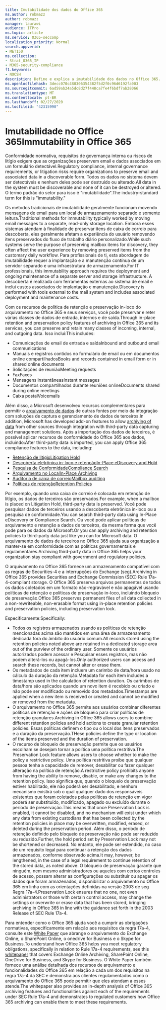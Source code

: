```yaml
---
title: Imutabilidade dos dados do Office 365
ms.author: robmazz
author: robmazz
manager: laurawi
audience: ITPro
ms.topic: article
ms.service: O365-seccomp
localization_priority: Normal
search.appverid:
- MET150
ms.collection:
- Strat_O365_IP
- M365-security-compliance
f1.keywords:
- NOCSH
description: Define e explica a imutabilidade dos dados no Office 365.
ms.openlocfilehash: 3decc070c480306354382f5d2f0c96d6192fa903
ms.sourcegitcommit: 6ad59ab24a5dc8d27f448ca7fe4f6bdf7ab28066
ms.translationtype: MT
ms.contentlocale: pt-BR
ms.lasthandoff: 02/27/2020
ms.locfileid: "42315990"
---
```

# <a name="immutability-in-office-365"></a><span data-ttu-id="2c0a7-103">Imutabilidade no Office 365</span><span class="sxs-lookup"><span data-stu-id="2c0a7-103">Immutability in Office 365</span></span>

<span data-ttu-id="2c0a7-104">Conformidade normativa, requisitos de governança interna ou riscos de litígio exigem que as organizações preservem email e dados associados em um formulário detectável.</span><span class="sxs-lookup"><span data-stu-id="2c0a7-104">Regulatory compliance, internal governance requirements, or litigation risks require organizations to preserve email and associated data in a discoverable form.</span></span> <span data-ttu-id="2c0a7-105">Todos os dados no sistema devem ser detectáveis e nenhum deles pode ser destruído ou alterado.</span><span class="sxs-lookup"><span data-stu-id="2c0a7-105">All data in the system must be discoverable and none of it can be destroyed or altered.</span></span> <span data-ttu-id="2c0a7-106">O termo padrão do setor para isso é "imutabilidade".</span><span class="sxs-lookup"><span data-stu-id="2c0a7-106">The industry-standard term for this is "immutability."</span></span>

<span data-ttu-id="2c0a7-107">Os métodos tradicionais de imutabilidade geralmente funcionam movendo mensagens de email para um local de armazenamento separado e somente leitura.</span><span class="sxs-lookup"><span data-stu-id="2c0a7-107">Traditional methods for immutability typically worked by moving email messages to a separate, read-only storage location.</span></span> <span data-ttu-id="2c0a7-108">Embora esses sistemas atendam à finalidade de preservar itens de caixa de correio para descoberta, eles geralmente afetam a experiência do usuário removendo itens preservados do fluxo de trabalho diário personalizado.</span><span class="sxs-lookup"><span data-stu-id="2c0a7-108">While such systems serve the purpose of preserving mailbox items for discovery, they often affect the user experience by removing preserved items from the customary daily workflow.</span></span> <span data-ttu-id="2c0a7-109">Para profissionais de ti, esta abordagem de imutabilidade requer a implantação e a manutenção contínua de um servidor separado e uma infraestrutura de armazenamento.</span><span class="sxs-lookup"><span data-stu-id="2c0a7-109">For IT professionals, this immutability approach requires the deployment and ongoing maintenance of a separate server and storage infrastructure.</span></span> <span data-ttu-id="2c0a7-110">A descoberta é realizada com ferramentas externas ao sistema de email e inclui custos associados de implantação e manutenção.</span><span class="sxs-lookup"><span data-stu-id="2c0a7-110">Discovery is performed with tools external to the mail system and includes associated deployment and maintenance costs.</span></span>

<span data-ttu-id="2c0a7-111">Com os recursos de política de retenção e preservação in-loco do arquivamento no Office 365 e seus serviços, você pode preservar e reter várias classes de dados de entrada, internos e de saída.</span><span class="sxs-lookup"><span data-stu-id="2c0a7-111">Through in-place retention and preservation policy features of archiving in Office 365 and its services, you can preserve and retain many classes of incoming, internal, and outgoing data.</span></span> <span data-ttu-id="2c0a7-112">Isso inclui:</span><span class="sxs-lookup"><span data-stu-id="2c0a7-112">This includes:</span></span>

- <span data-ttu-id="2c0a7-113">Comunicações de email de entrada e saída</span><span class="sxs-lookup"><span data-stu-id="2c0a7-113">Inbound and outbound email communications</span></span>
- <span data-ttu-id="2c0a7-114">Manuais e registros contidos no formulário de email ou em documentos online compartilhados</span><span class="sxs-lookup"><span data-stu-id="2c0a7-114">Books and records contained in email form or in shared online documents</span></span>
- <span data-ttu-id="2c0a7-115">Solicitações de reunião</span><span class="sxs-lookup"><span data-stu-id="2c0a7-115">Meeting requests</span></span>
- <span data-ttu-id="2c0a7-116">Fax</span><span class="sxs-lookup"><span data-stu-id="2c0a7-116">Faxes</span></span>
- <span data-ttu-id="2c0a7-117">Mensagens instantâneas</span><span class="sxs-lookup"><span data-stu-id="2c0a7-117">Instant messages</span></span>
- <span data-ttu-id="2c0a7-118">Documentos compartilhados durante reuniões online</span><span class="sxs-lookup"><span data-stu-id="2c0a7-118">Documents shared during online meetings</span></span>
- <span data-ttu-id="2c0a7-119">Caixa postal</span><span class="sxs-lookup"><span data-stu-id="2c0a7-119">Voicemails</span></span>

<span data-ttu-id="2c0a7-120">Além disso, a Microsoft desenvolveu recursos complementares para permitir o [arquivamento de dados](https://support.office.com/article/Archiving-third-party-data-in-Office-365-0ce338d5-3666-4a18-86ab-c6910ff408cc) de outras fontes por meio da integração com soluções de captura e gerenciamento de dados de terceiros.</span><span class="sxs-lookup"><span data-stu-id="2c0a7-120">In addition, Microsoft has developed add-on features to allow [archiving of data](https://support.office.com/article/Archiving-third-party-data-in-Office-365-0ce338d5-3666-4a18-86ab-c6910ff408cc) from other sources through integration with third-party data capturing and management solutions.</span></span> <span data-ttu-id="2c0a7-121">Após a importação dos dados de terceiros, é possível aplicar recursos de conformidade do Office 365 aos dados, incluindo:</span><span class="sxs-lookup"><span data-stu-id="2c0a7-121">After third-party data is imported, you can apply Office 365 compliance features to the data, including:</span></span>

- [<span data-ttu-id="2c0a7-122">Retenção de litígio</span><span class="sxs-lookup"><span data-stu-id="2c0a7-122">Litigation Hold</span></span>](https://docs.microsoft.com/microsoft-365/compliance/create-a-litigation-hold)
- [<span data-ttu-id="2c0a7-123">Descoberta eletrônica in-loco e retenção</span><span class="sxs-lookup"><span data-stu-id="2c0a7-123">In-Place eDiscovery and Hold</span></span>](https://docs.microsoft.com/microsoft-365/compliance/manage-legal-investigations)
- [<span data-ttu-id="2c0a7-124">Pesquisa de Conformidade</span><span class="sxs-lookup"><span data-stu-id="2c0a7-124">Compliance Search</span></span>](https://docs.microsoft.com/microsoft-365/compliance/search-for-content)
- [<span data-ttu-id="2c0a7-125">Arquivamento no Local</span><span class="sxs-lookup"><span data-stu-id="2c0a7-125">In-Place Archiving</span></span>](https://docs.microsoft.com/microsoft-365/compliance/enable-archive-mailboxes)
- [<span data-ttu-id="2c0a7-126">Auditoria de caixa de correio</span><span class="sxs-lookup"><span data-stu-id="2c0a7-126">Mailbox auditing</span></span>](https://docs.microsoft.com/microsoft-365/compliance/enable-mailbox-auditing)
- [<span data-ttu-id="2c0a7-127">Políticas de retenção</span><span class="sxs-lookup"><span data-stu-id="2c0a7-127">Retention Policies</span></span>](https://docs.microsoft.com/microsoft-365/compliance/retention-policies)

<span data-ttu-id="2c0a7-128">Por exemplo, quando uma caixa de correio é colocada em retenção de litígio, os dados de terceiros são preservados.</span><span class="sxs-lookup"><span data-stu-id="2c0a7-128">For example, when a mailbox is placed on Litigation Hold, third-party data is preserved.</span></span> <span data-ttu-id="2c0a7-129">Você pode pesquisar dados de terceiros usando a descoberta eletrônica in-loco ou a pesquisa de conformidade.</span><span class="sxs-lookup"><span data-stu-id="2c0a7-129">You can search third-party data using In-Place eDiscovery or Compliance Search.</span></span> <span data-ttu-id="2c0a7-130">Ou você pode aplicar políticas de arquivamento e retenção a dados de terceiros, da mesma forma que você pode para os dados da Microsoft.</span><span class="sxs-lookup"><span data-stu-id="2c0a7-130">Or you can apply archiving and retention policies to third-party data just like you can for Microsoft data.</span></span> <span data-ttu-id="2c0a7-131">O arquivamento de dados de terceiros no Office 365 ajuda sua organização a manter-se em conformidade com as políticas governamentais e regulamentares.</span><span class="sxs-lookup"><span data-stu-id="2c0a7-131">Archiving third-party data in Office 365 helps your organization stay compliant with government and regulatory policies.</span></span>

<span data-ttu-id="2c0a7-132">O arquivamento no Office 365 fornece um armazenamento compatível com as regras de Securities-4 e a interrupções do Exchange (seg).</span><span class="sxs-lookup"><span data-stu-id="2c0a7-132">Archiving in Office 365 provides Securities and Exchange Commission (SEC) Rule 17a-4-compliant storage.</span></span> <span data-ttu-id="2c0a7-133">O Office 365 preserva arquivos permanentes de todos os dados coletados em um formato não-regravável e não apagável usando políticas de retenção e políticas de preservação in-loco, incluindo bloqueio de preservação.</span><span class="sxs-lookup"><span data-stu-id="2c0a7-133">Office 365 preserves permanent files of all data collected in a non-rewriteable, non-erasable format using in-place retention policies and preservation policies, including preservation lock.</span></span>

<span data-ttu-id="2c0a7-134">Especificamente:</span><span class="sxs-lookup"><span data-stu-id="2c0a7-134">Specifically:</span></span>

- <span data-ttu-id="2c0a7-135">Todos os registros armazenados usando as políticas de retenção mencionadas acima são mantidos em uma área de armazenamento dedicada fora do âmbito do usuário comum.</span><span class="sxs-lookup"><span data-stu-id="2c0a7-135">All records stored using the retention policies noted above are retained in a dedicated storage area out of the purview of the ordinary user.</span></span> <span data-ttu-id="2c0a7-136">Somente os usuários autorizados podem acessar e Pesquisar esses registros, mas não podem alterá-los ou apagá-los.</span><span class="sxs-lookup"><span data-stu-id="2c0a7-136">Only authorized users can access and search these records, but cannot alter or erase them.</span></span>
- <span data-ttu-id="2c0a7-137">Os metadados de cada item incluem um carimbo de data/hora usado no cálculo da duração da retenção.</span><span class="sxs-lookup"><span data-stu-id="2c0a7-137">Metadata for each item includes a timestamp used in the calculation of retention duration.</span></span> <span data-ttu-id="2c0a7-138">Os carimbos de data/hora são aplicados quando um novo item é recebido ou criado e não pode ser modificado ou removido dos metadados.</span><span class="sxs-lookup"><span data-stu-id="2c0a7-138">Timestamps are applied when a new item is received or created and cannot be modified or removed from the metadata.</span></span>
- <span data-ttu-id="2c0a7-139">O arquivamento no Office 365 permite aos usuários combinar diferentes políticas de retenção e ações de bloqueio para criar políticas de retenção granulares.</span><span class="sxs-lookup"><span data-stu-id="2c0a7-139">Archiving in Office 365 allows users to combine different retention policies and hold actions to create granular retention policies.</span></span> <span data-ttu-id="2c0a7-140">Essas políticas definem o tipo ou o local dos itens preservados e a duração da preservação.</span><span class="sxs-lookup"><span data-stu-id="2c0a7-140">THese policies define the type or location of the items preserved and the duration of preservation.</span></span>
- <span data-ttu-id="2c0a7-141">O recurso de bloqueio de preservação permite que os usuários escolham se desejam tornar a política uma política restritiva.</span><span class="sxs-lookup"><span data-stu-id="2c0a7-141">The Preservation Lock feature allows users to choose whether to make the policy a restrictive policy.</span></span> <span data-ttu-id="2c0a7-142">Uma política restritiva proíbe que qualquer pessoa tenha a capacidade de remover, desabilitar ou fazer qualquer alteração na política de retenção.</span><span class="sxs-lookup"><span data-stu-id="2c0a7-142">A restrictive policy prohibits anyone from having the ability to remove, disable, or make any changes to the retention policy.</span></span> <span data-ttu-id="2c0a7-143">Isso significa que, quando o bloqueio de preservação estiver habilitado, ele não poderá ser desabilitado, e nenhum mecanismo existirá sob o qual qualquer dado dos responsáveis existentes que foram coletados pelas políticas de retenção em vigor poderá ser substituído, modificado, apagado ou excluído durante o período de preservação.</span><span class="sxs-lookup"><span data-stu-id="2c0a7-143">This means that once Preservation Lock is enabled, it cannot be disabled, and no mechanism will exist under which any data from existing custodians that has been collected by the retention policies in place may be overwritten, modified, erased, or deleted during the preservation period.</span></span> <span data-ttu-id="2c0a7-144">Além disso, o período de retenção definido pelo bloqueio de preservação não pode ser reduzido ou reduzido.</span><span class="sxs-lookup"><span data-stu-id="2c0a7-144">Further, the hold period set by Preservation Lock may not be shortened or decreased.</span></span> <span data-ttu-id="2c0a7-145">No entanto, ele pode ser estendido, no caso de um requisito legal para continuar a retenção dos dados armazenados, conforme observado acima.</span><span class="sxs-lookup"><span data-stu-id="2c0a7-145">It may, however, be lengthened, in the case of a legal requirement to continue retention of the stored data, as noted above.</span></span> <span data-ttu-id="2c0a7-146">O bloqueio de preservação garante que ninguém, nem mesmo administradores ou aqueles com certos controles de acesso, possam alterar as configurações ou substituir ou apagar os dados que foram armazenados, disponibilizar o arquivamento no Office 365 em linha com as orientações definidas na versão 2003 de seg Regra 17a-4.</span><span class="sxs-lookup"><span data-stu-id="2c0a7-146">Preservation Lock ensures that no one, not even administrators or those with certain control access, may change the settings or overwrite or erase data that has been stored, bringing archiving in Office 365 in line with the guidance set forth in the 2003 Release of SEC Rule 17a-4.</span></span>

<span data-ttu-id="2c0a7-147">Para entender como o Office 365 ajuda você a cumprir as obrigações normativas, especificamente em relação aos requisitos da regra 17a-4, consulte este [White Paper](https://go.microsoft.com/fwlink/?linkid=830440) que abrange o arquivamento do Exchange Online, o SharePoint Online, o onedrive for Business e o Skype for Business.</span><span class="sxs-lookup"><span data-stu-id="2c0a7-147">To understand how Office 365 helps you meet regulatory obligations, specifically in relation to Rule 17a-4 requirements, see this [whitepaper](https://go.microsoft.com/fwlink/?linkid=830440) that covers Exchange Online Archiving, SharePoint Online, OneDrive for Business, and Skype for Business.</span></span> <span data-ttu-id="2c0a7-148">O White Paper também fornece uma análise detalhada dos recursos de arquivamento e funcionalidades do Office 365 em relação a cada um dos requisitos na regra 17a-4 da SEC e demonstra aos clientes regulamentados como o arquivamento do Office 365 pode permitir que eles atendam a esses atende.</span><span class="sxs-lookup"><span data-stu-id="2c0a7-148">The whitepaper also provides an in-depth analysis of Office 365 archiving features and functionalities against each of the requirements under SEC Rule 17a-4 and demonstrates to regulated customers how Office 365 archiving can enable them to meet these requirements.</span></span>
